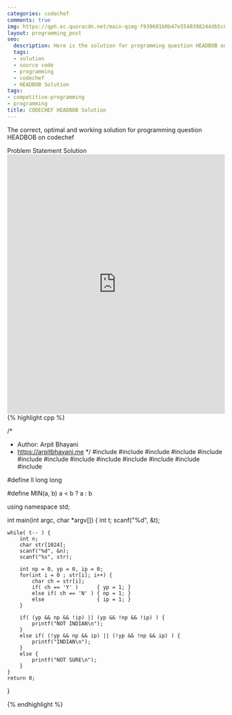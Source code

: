 ```yaml
---
categories: codechef
comments: true
img: https://qph.ec.quoracdn.net/main-qimg-f939681b0b47e5540398244db5c8966f?convert_to_webp=true
layout: programming_post
seo:
  description: Here is the solution for programming question HEADBOB on codechef
  tags:
  - solution
  - source code
  - programming
  - codechef
  - HEADBOB Solution
tags:
- competitive-programming
- programming
title: CODECHEF HEADBOB Solution
---
```

The correct, optimal and working solution for programming question HEADBOB on codechef

<div class="ui secondary pointing large menu">
  <a class="grey item" data-tab="problem-statement">
    Problem Statement
  </a>
  <a class="active item grey" data-tab="solution">
    Solution
  </a>
</div>
<div class="ui bottom attached tab" data-tab="problem-statement">
    <iframe src="https://www.codechef.com/problems/HEADBOB" width="100%" height="600px" style="overflow: scroll; border: none;"></iframe>
</div>
<div class="ui bottom attached active tab" data-tab="solution">
{% highlight cpp %}

/*
 *  Author: Arpit Bhayani
 *  https://arpitbhayani.me
 */
#include <cmath>
#include <cstdio>
#include <cstdlib>
#include <climits>
#include <deque>
#include <iostream>
#include <list>
#include <limits>
#include <map>
#include <queue>
#include <set>
#include <stack>
#include <vector>

#define ll long long

#define MIN(a, b) a < b ? a : b

using namespace std;

int main(int argc, char *argv[]) {
    int t;
    scanf("%d", &t);

    while( t-- ) {
        int n;
        char str[1024];
        scanf("%d", &n);
        scanf("%s", str);

        int np = 0, yp = 0, ip = 0;
        for(int i = 0 ; str[i]; i++) {
            char ch = str[i];
            if( ch == 'Y' )      { yp = 1; }
            else if( ch == 'N' ) { np = 1; }
            else                 { ip = 1; }
        }

        if( (yp && np && !ip) || (yp && !np && !ip) ) {
            printf("NOT INDIAN\n");
        }
        else if( (!yp && np && ip) || (!yp && !np && ip) ) {
            printf("INDIAN\n");
        }
        else {
            printf("NOT SURE\n");
        }
    }
    return 0;
}


{% endhighlight %}
</div>

